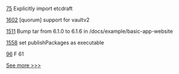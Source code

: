 
[75](https://github.com/hyperledger-labs/fabric-token-sdk/pull/75) Explicitly import etcdraft

[1602](https://github.com/hyperledger-labs/blockchain-automation-framework/pull/1602) [quorum] support for vaultv2

[1511](https://github.com/hyperledger/burrow/pull/1511) Bump tar from 6.1.0 to 6.1.6 in /docs/example/basic-app-website

[1558](https://github.com/hyperledger/indy-plenum/pull/1558) set publishPackages as executable

[96](https://github.com/hyperledger-labs/fabric-smart-client/pull/96) F 61


[See more >>>](https://start-here.hyperledger.org/pull-requests)
